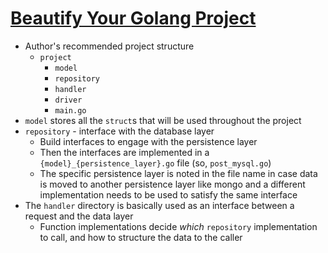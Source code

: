 # [Beautify Your Golang Project](https://itnext.io/beautify-your-golang-project-f795b4b453aa)

* Author's recommended project structure
  * `project`
    * `model`
    * `repository`
    * `handler`
    * `driver`
    * `main.go`
* `model` stores all the `struct`s that will be used throughout the project
* `repository` - interface with the database layer
  * Build interfaces to engage with the persistence layer
  * Then the interfaces are implemented in a `{model}_{persistence_layer}.go` file (so, `post_mysql.go`)
  * The specific persistence layer is noted in the file name in case data is moved to another persistence layer like mongo and a different implementation needs to be used to satisfy the same interface
* The `handler` directory is basically used as an interface between a request and the data layer
  * Function implementations decide _which_ `repository` implementation to call, and how to structure the data to the caller

